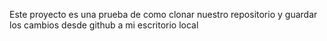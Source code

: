 Este proyecto es una prueba de como clonar nuestro repositorio y guardar los cambios desde github a mi escritorio local
